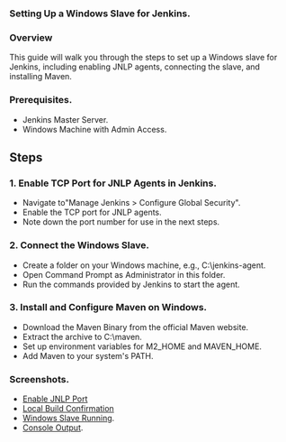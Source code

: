 ### Setting Up a Windows Slave for Jenkins.
### Overview
This guide will walk you through the steps to set up a Windows slave for Jenkins, including enabling JNLP agents, connecting the slave, and installing Maven.
### Prerequisites.
* Jenkins Master Server.
* Windows Machine with Admin Access.
## Steps
### 1. Enable TCP Port for JNLP Agents in Jenkins.
* Navigate to"Manage Jenkins > Configure Global Security".
* Enable the TCP port for JNLP agents.
* Note down the port number for use in the next steps.
### 2. Connect the Windows Slave.
* Create a folder on your Windows machine, e.g., C:\jenkins-agent.
* Open Command Prompt as Administrator in this folder.
* Run the commands provided by Jenkins to start the agent.
### 3. Install and Configure Maven on Windows.
* Download the Maven Binary from the official Maven website.
* Extract the archive to C:\maven.
* Set up environment variables for M2_HOME and MAVEN_HOME.
* Add Maven to your system's PATH.
### Screenshots.
* [Enable JNLP Port](screen-shorts/TCP.png)
* [Local Build Confirmation](screen-shorts/local_files_path.png)
* [Windows Slave Running](screen-shorts/pipeline_stages.png).
* [Console Output](screen-shorts/console_output.png).
